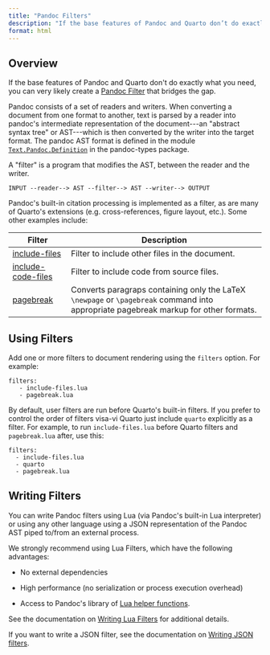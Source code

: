 ```yaml
---
title: "Pandoc Filters"
description: "If the base features of Pandoc and Quarto don’t do exactly what you need, you can very likely create a Pandoc Filter that bridges the gap."
format: html
---
```


## Overview

If the base features of Pandoc and Quarto don't do exactly what you need, you can very likely create a [Pandoc Filter](https://pandoc.org/filters.html) that bridges the gap.

Pandoc consists of a set of readers and writers. When converting a document from one format to another, text is parsed by a reader into pandoc's intermediate representation of the document---an "abstract syntax tree" or AST---which is then converted by the writer into the target format. The pandoc AST format is defined in the module [`Text.Pandoc.Definition`](https://hackage.haskell.org/package/pandoc-types-1.22/docs/Text-Pandoc-Definition.html) in the pandoc-types package.

A "filter" is a program that modifies the AST, between the reader and the writer.

    INPUT --reader--> AST --filter--> AST --writer--> OUTPUT

Pandoc's built-in citation processing is implemented as a filter, as are many of Quarto's extensions (e.g. cross-references, figure layout, etc.). Some other examples include:

| Filter                                                                                     | Description                                                                                                                          |
|--------------------------------------------------------------------------------------------|--------------------------------------------------------------------------------------------------------------------------------------|
| [include-files](https://github.com/pandoc/lua-filters/tree/master/include-files)           | Filter to include other files in the document.                                                                                       |
| [include-code-files](https://github.com/pandoc/lua-filters/tree/master/include-code-files) | Filter to include code from source files.                                                                                            |
| [pagebreak](https://github.com/pandoc/lua-filters/tree/master/pagebreak)                   | Converts paragraps containing only the LaTeX `\newpage` or `\pagebreak` command into appropriate pagebreak markup for other formats. |

## Using Filters

Add one or more filters to document rendering using the `filters` option. For example:

``` {.yaml}
filters:
   - include-files.lua
   - pagebreak.lua
```

By default, user filters are run before Quarto's built-in filters. If you prefer to control the order of filters visa-vi Quarto just include `quarto` explicitly as a filter. For example, to run `include-files.lua` before Quarto filters and `pagebreak.lua` after, use this:

``` {.yaml}
filters:
  - include-files.lua
  - quarto
  - pagebreak.lua
```

## Writing Filters

You can write Pandoc filters using Lua (via Pandoc's built-in Lua interpreter) or using any other language using a JSON representation of the Pandoc AST piped to/from an external process.

We strongly recommend using Lua Filters, which have the following advantages:

-   No external dependencies

-   High performance (no serialization or process execution overhead)

-   Access to Pandoc's library of [Lua helper functions](https://pandoc.org/lua-filters.html#pandoc-module).

See the documentation on [Writing Lua Filters](https://pandoc.org/lua-filters.html) for additional details.

If you want to write a JSON filter, see the documentation on [Writing JSON filters](https://pandoc.org/filters.html).
